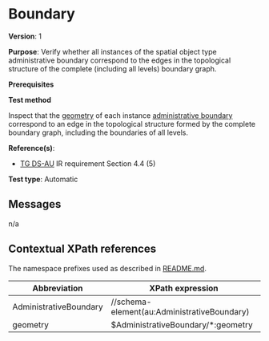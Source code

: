# Boundary

**Version**: 1

**Purpose**: Verify whether all instances of the spatial object type administrative boundary correspond to the edges in the topological structure of the complete (including all levels) boundary graph.

**Prerequisites**

**Test method**

Inspect that the [geometry](#geometry) of each instance [administrative boundary](#AdministrativeBoundary) correspond to an edge in the topological structure formed by the complete boundary graph, including the boundaries of all levels.

**Reference(s)**: 

* [TG DS-AU](http://inspire.ec.europa.eu/id/ats/data-au/3.1/au-dc/README#ref_TG_DS_AU) IR requirement Section 4.4 (5)

**Test type**: Automatic

## Messages

n/a

## Contextual XPath references

The namespace prefixes used as described in [README.md](http://inspire.ec.europa.eu/id/ats/data-au/3.1/au-dc/README#namespaces).

Abbreviation                                               |  XPath expression
---------------------------------------------------------- | -------------------------------------------------------------------------
AdministrativeBoundary <a name="AdministrativeBoundary"></a>   | //schema-element(au:AdministrativeBoundary)
geometry <a name="geometry"></a>  | $AdministrativeBoundary/*:geometry
